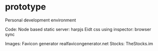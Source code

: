 prototype
=========

Personal development environment


Code:
Node based static server: harpjs
Eidt css using inspector: browser sync


Images:
Favicon generator realfavicongenerator.net
Stocks: TheStocks.im
